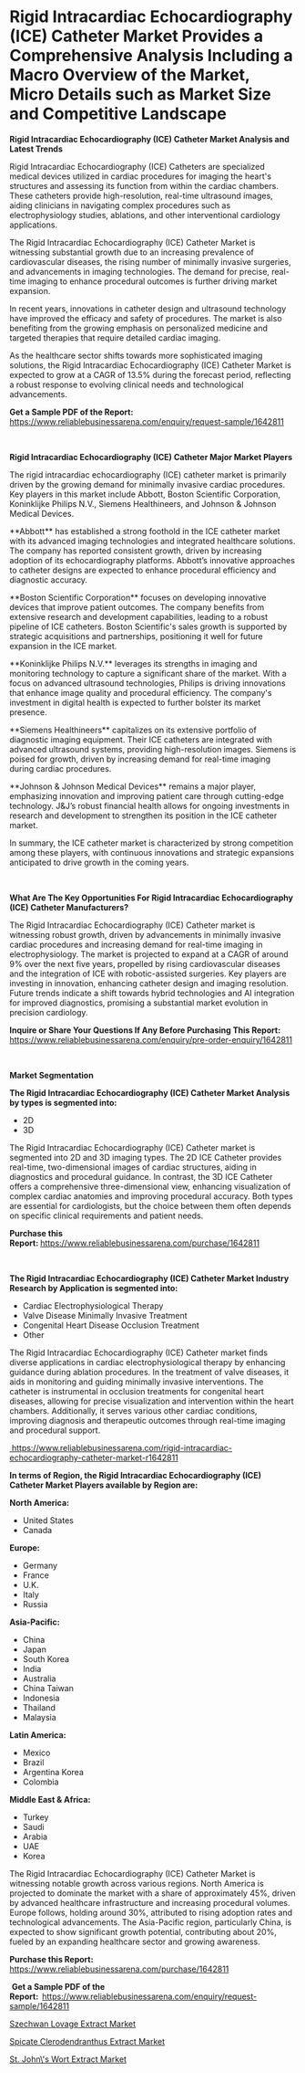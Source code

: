 <p><h1>Rigid Intracardiac Echocardiography (ICE) Catheter Market Provides a Comprehensive Analysis Including a Macro Overview of the Market, Micro Details such as Market Size and Competitive Landscape</h1></p><p><strong>Rigid Intracardiac Echocardiography (ICE) Catheter Market Analysis and Latest Trends</strong></p>
<p><p>Rigid Intracardiac Echocardiography (ICE) Catheters are specialized medical devices utilized in cardiac procedures for imaging the heart's structures and assessing its function from within the cardiac chambers. These catheters provide high-resolution, real-time ultrasound images, aiding clinicians in navigating complex procedures such as electrophysiology studies, ablations, and other interventional cardiology applications. </p><p>The Rigid Intracardiac Echocardiography (ICE) Catheter Market is witnessing substantial growth due to an increasing prevalence of cardiovascular diseases, the rising number of minimally invasive surgeries, and advancements in imaging technologies. The demand for precise, real-time imaging to enhance procedural outcomes is further driving market expansion. </p><p>In recent years, innovations in catheter design and ultrasound technology have improved the efficacy and safety of procedures. The market is also benefiting from the growing emphasis on personalized medicine and targeted therapies that require detailed cardiac imaging. </p><p>As the healthcare sector shifts towards more sophisticated imaging solutions, the Rigid Intracardiac Echocardiography (ICE) Catheter Market is expected to grow at a CAGR of 13.5% during the forecast period, reflecting a robust response to evolving clinical needs and technological advancements.</p></p>
<p><strong>Get a Sample PDF of the Report:&nbsp;</strong> <a href="https://www.reliablebusinessarena.com/enquiry/request-sample/1642811?utm_campaign=1891&utm_medium=2&utm_source=Github&utm_content=ia&utm_term=28032025&utm_id=rigid-intracardiac-echocardiography-ice-catheter">https://www.reliablebusinessarena.com/enquiry/request-sample/1642811</a></p>
<p>&nbsp;</p>
<p><strong>Rigid Intracardiac Echocardiography (ICE) Catheter Major Market Players</strong></p>
<p><p>The rigid intracardiac echocardiography (ICE) catheter market is primarily driven by the growing demand for minimally invasive cardiac procedures. Key players in this market include Abbott, Boston Scientific Corporation, Koninklijke Philips N.V., Siemens Healthineers, and Johnson & Johnson Medical Devices.</p><p>**Abbott** has established a strong foothold in the ICE catheter market with its advanced imaging technologies and integrated healthcare solutions. The company has reported consistent growth, driven by increasing adoption of its echocardiography platforms. Abbott’s innovative approaches to catheter designs are expected to enhance procedural efficiency and diagnostic accuracy.</p><p>**Boston Scientific Corporation** focuses on developing innovative devices that improve patient outcomes. The company benefits from extensive research and development capabilities, leading to a robust pipeline of ICE catheters. Boston Scientific's sales growth is supported by strategic acquisitions and partnerships, positioning it well for future expansion in the ICE market.</p><p>**Koninklijke Philips N.V.** leverages its strengths in imaging and monitoring technology to capture a significant share of the market. With a focus on advanced ultrasound technologies, Philips is driving innovations that enhance image quality and procedural efficiency. The company's investment in digital health is expected to further bolster its market presence.</p><p>**Siemens Healthineers** capitalizes on its extensive portfolio of diagnostic imaging equipment. Their ICE catheters are integrated with advanced ultrasound systems, providing high-resolution images. Siemens is poised for growth, driven by increasing demand for real-time imaging during cardiac procedures.</p><p>**Johnson & Johnson Medical Devices** remains a major player, emphasizing innovation and improving patient care through cutting-edge technology. J&J’s robust financial health allows for ongoing investments in research and development to strengthen its position in the ICE catheter market.</p><p>In summary, the ICE catheter market is characterized by strong competition among these players, with continuous innovations and strategic expansions anticipated to drive growth in the coming years.</p></p>
<p>&nbsp;</p>
<p><strong>What Are The Key Opportunities For Rigid Intracardiac Echocardiography (ICE) Catheter Manufacturers?</strong></p>
<p><p>The Rigid Intracardiac Echocardiography (ICE) Catheter market is witnessing robust growth, driven by advancements in minimally invasive cardiac procedures and increasing demand for real-time imaging in electrophysiology. The market is projected to expand at a CAGR of around 9% over the next five years, propelled by rising cardiovascular diseases and the integration of ICE with robotic-assisted surgeries. Key players are investing in innovation, enhancing catheter design and imaging resolution. Future trends indicate a shift towards hybrid technologies and AI integration for improved diagnostics, promising a substantial market evolution in precision cardiology.</p></p>
<p><strong>Inquire or Share Your Questions If Any Before Purchasing This Report:</strong> <a href="https://www.reliablebusinessarena.com/enquiry/pre-order-enquiry/1642811?utm_campaign=1891&utm_medium=2&utm_source=Github&utm_content=ia&utm_term=28032025&utm_id=rigid-intracardiac-echocardiography-ice-catheter">https://www.reliablebusinessarena.com/enquiry/pre-order-enquiry/1642811</a></p>
<p>&nbsp;</p>
<p><strong>Market Segmentation</strong></p>
<p><strong>The Rigid Intracardiac Echocardiography (ICE) Catheter Market Analysis by types is segmented into:</strong></p>
<p><ul><li>2D</li><li>3D</li></ul></p>
<p><p>The Rigid Intracardiac Echocardiography (ICE) Catheter market is segmented into 2D and 3D imaging types. The 2D ICE Catheter provides real-time, two-dimensional images of cardiac structures, aiding in diagnostics and procedural guidance. In contrast, the 3D ICE Catheter offers a comprehensive three-dimensional view, enhancing visualization of complex cardiac anatomies and improving procedural accuracy. Both types are essential for cardiologists, but the choice between them often depends on specific clinical requirements and patient needs.</p></p>
<p><strong>Purchase this Report:&nbsp;</strong><a href="https://www.reliablebusinessarena.com/purchase/1642811?utm_campaign=1891&utm_medium=2&utm_source=Github&utm_content=ia&utm_term=28032025&utm_id=rigid-intracardiac-echocardiography-ice-catheter">https://www.reliablebusinessarena.com/purchase/1642811</a></p>
<p>&nbsp;</p>
<p><strong>The Rigid Intracardiac Echocardiography (ICE) Catheter Market Industry Research by Application is segmented into:</strong></p>
<p><ul><li>Cardiac Electrophysiological Therapy</li><li>Valve Disease Minimally Invasive Treatment</li><li>Congenital Heart Disease Occlusion Treatment</li><li>Other</li></ul></p>
<p><p>The Rigid Intracardiac Echocardiography (ICE) Catheter market finds diverse applications in cardiac electrophysiological therapy by enhancing guidance during ablation procedures. In the treatment of valve diseases, it aids in monitoring and guiding minimally invasive interventions. The catheter is instrumental in occlusion treatments for congenital heart diseases, allowing for precise visualization and intervention within the heart chambers. Additionally, it serves various other cardiac conditions, improving diagnosis and therapeutic outcomes through real-time imaging and procedural support.</p></p>
<p><a href="https://www.reliablebusinessarena.com/rigid-intracardiac-echocardiography-catheter-market-r1642811?utm_campaign=1891&utm_medium=2&utm_source=Github&utm_content=ia&utm_term=28032025&utm_id=rigid-intracardiac-echocardiography-ice-catheter">&nbsp;https://www.reliablebusinessarena.com/rigid-intracardiac-echocardiography-catheter-market-r1642811</a></p>
<p><strong>In terms of Region, the Rigid Intracardiac Echocardiography (ICE) Catheter Market Players available by Region are:</strong></p>
<p>
    <p> <strong> North America: </strong>
        <ul>
            <li>United States</li>
            <li>Canada</li>
        </ul>
        </p> 
    <p> <strong> Europe: </strong>
        <ul>
            <li>Germany</li>
            <li>France</li>
            <li>U.K.</li>
            <li>Italy</li>
            <li>Russia</li>
        </ul>
        </p> 
    <p> <strong> Asia-Pacific: </strong>
        <ul>
            <li>China</li>
            <li>Japan</li>
            <li>South Korea</li>
            <li>India</li>
            <li>Australia</li>
            <li>China Taiwan</li>
            <li>Indonesia</li>
            <li>Thailand</li>
            <li>Malaysia</li>
        </ul>
        </p> 
    <p> <strong> Latin America: </strong>
        <ul>
            <li>Mexico</li>
            <li>Brazil</li>
            <li>Argentina Korea</li>
            <li>Colombia</li>
        </ul>
        </p> 
    <p> <strong> Middle East & Africa: </strong>
        <ul>
            <li>Turkey</li>
            <li>Saudi</li>
            <li>Arabia</li>
            <li>UAE</li>
            <li>Korea</li>
        </ul>
    </p>
    </p>
<p><p>The Rigid Intracardiac Echocardiography (ICE) Catheter Market is witnessing notable growth across various regions. North America is projected to dominate the market with a share of approximately 45%, driven by advanced healthcare infrastructure and increasing procedural volumes. Europe follows, holding around 30%, attributed to rising adoption rates and technological advancements. The Asia-Pacific region, particularly China, is expected to show significant growth potential, contributing about 20%, fueled by an expanding healthcare sector and growing awareness.</p></p>
<p><strong>Purchase this Report: </strong><a href="https://www.reliablebusinessarena.com/purchase/1642811?utm_campaign=1891&utm_medium=2&utm_source=Github&utm_content=ia&utm_term=28032025&utm_id=rigid-intracardiac-echocardiography-ice-catheter">https://www.reliablebusinessarena.com/purchase/1642811</a></p>
<p>&nbsp;<strong>Get a Sample PDF of the Report:&nbsp;&nbsp;</strong><a href="https://www.reliablebusinessarena.com/enquiry/request-sample/1642811?utm_campaign=1891&utm_medium=2&utm_source=Github&utm_content=ia&utm_term=28032025&utm_id=rigid-intracardiac-echocardiography-ice-catheter">https://www.reliablebusinessarena.com/enquiry/request-sample/1642811</a></p>
<p><strong></strong></p>
<p><p><a href="https://github.com/Krish2023na/Market-Research-Report-List-7/blob/main/szechwan-lovage-extract-market.md?utm_campaign=1891&utm_medium=2&utm_source=Github&utm_content=ia&utm_term=28032025&utm_id=rigid-intracardiac-echocardiography-ice-catheter">Szechwan Lovage Extract Market</a></p><p><a href="https://github.com/RickHolmes3/Market-Research-Report-List-7/blob/main/spicate-clerodendranthus-extract-market.md?utm_campaign=1891&utm_medium=2&utm_source=Github&utm_content=ia&utm_term=28032025&utm_id=rigid-intracardiac-echocardiography-ice-catheter">Spicate Clerodendranthus Extract Market</a></p><p><a href="https://github.com/aarenlazosw3/Market-Research-Report-List-1/blob/main/st-johns-wort-extract-market.md?utm_campaign=1891&utm_medium=2&utm_source=Github&utm_content=ia&utm_term=28032025&utm_id=rigid-intracardiac-echocardiography-ice-catheter">St. John\'s Wort Extract Market</a></p></p>